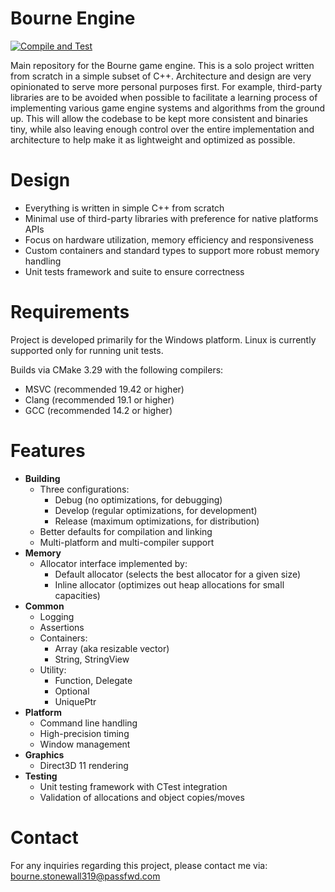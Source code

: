 Bourne Engine
=============
[![Compile and Test](https://github.com/doanamo/BourneEngine/actions/workflows/CompileAndTest.yml/badge.svg?branch=main)](https://github.com/doanamo/BourneEngine/actions/workflows/CompileAndTest.yml)

Main repository for the Bourne game engine. This is a solo project written from scratch in a simple subset of C++. Architecture and design are very opinionated to serve more personal purposes first. For example, third-party libraries are to be avoided when possible to facilitate a learning process of implementing various game engine systems and algorithms from the ground up. This will allow the codebase to be kept more consistent and binaries tiny, while also leaving enough control over the entire implementation and architecture to help make it as lightweight and optimized as possible.

# Design
- Everything is written in simple C++ from scratch
- Minimal use of third-party libraries with preference for native platforms APIs
- Focus on hardware utilization, memory efficiency and responsiveness
- Custom containers and standard types to support more robust memory handling
- Unit tests framework and suite to ensure correctness

# Requirements
Project is developed primarily for the Windows platform. Linux is currently supported only for running unit tests.

Builds via CMake 3.29 with the following compilers:
- MSVC (recommended 19.42 or higher)
- Clang (recommended 19.1 or higher)
- GCC (recommended 14.2 or higher)

# Features
- **Building**
  - Three configurations:
    - Debug (no optimizations, for debugging)
    - Develop (regular optimizations, for development)
    - Release (maximum optimizations, for distribution)
  - Better defaults for compilation and linking
  - Multi-platform and multi-compiler support
- **Memory**
  - Allocator interface implemented by:
    - Default allocator (selects the best allocator for a given size)
    - Inline allocator (optimizes out heap allocations for small capacities)
- **Common**
  - Logging
  - Assertions
  - Containers:
    - Array (aka resizable vector)
    - String, StringView
  - Utility:
    - Function, Delegate
    - Optional
    - UniquePtr
- **Platform**
  - Command line handling
  - High-precision timing
  - Window management
- **Graphics**
  - Direct3D 11 rendering
- **Testing**
  - Unit testing framework with CTest integration
  - Validation of allocations and object copies/moves

# Contact
For any inquiries regarding this project, please contact me via: bourne.stonewall319@passfwd.com
